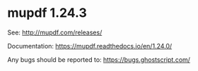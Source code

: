 # mupdf 1.24.3

See:
http://mupdf.com/releases/

Documentation:
https://mupdf.readthedocs.io/en/1.24.0/

Any bugs should be reported to:
https://bugs.ghostscript.com/
